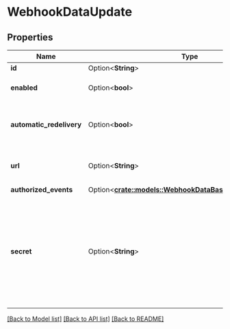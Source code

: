 # WebhookDataUpdate

## Properties

Name | Type | Description | Notes
------------ | ------------- | ------------- | -------------
**id** | Option<**String**> | The id of the webhook | [optional]
**enabled** | Option<**bool**> | Whether this webhook is enabled or not | [optional][default to true]
**automatic_redelivery** | Option<**bool**> | If true, BTCPay Server will retry to redeliver any failed delivery after 10 seconds, 1 minutes and up to 6 times after 10 minutes. | [optional][default to true]
**url** | Option<**String**> | The endpoint where BTCPay Server will make the POST request with the webhook body | [optional]
**authorized_events** | Option<[**crate::models::WebhookDataBaseAuthorizedEvents**](WebhookDataBase_authorizedEvents.md)> |  | [optional]
**secret** | Option<**String**> | Must be used by the callback receiver to ensure the delivery comes from BTCPay Server. BTCPay Server includes the `BTCPay-Sig` HTTP header, whose format is `sha256=HMAC256(UTF8(webhook's secret), body)`. The pattern to authenticate the webhook is similar to [how to secure webhooks in Github](https://docs.github.com/webhooks/securing/). If left out, null, or empty, the secret will not be changed. | [optional]

[[Back to Model list]](../README.md#documentation-for-models) [[Back to API list]](../README.md#documentation-for-api-endpoints) [[Back to README]](../README.md)


